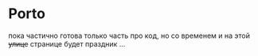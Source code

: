 # Porto

пока частично готова только часть про код, но со временем и на этой ~~улице~~ странице будет праздник ...
